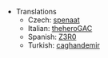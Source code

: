 * Translations
    * Czech: [spenaat](https://github.com/spenaat)
    * Italian: [theheroGAC](https://github.com/theheroGAC)
    * Spanish: [Z3R0](https://github.com/RY0M43CH1Z3N)
    * Turkish: [caghandemir](https://github.com/caghandemir)
